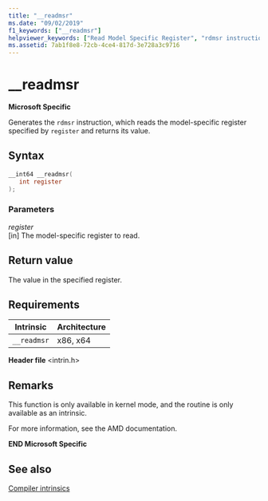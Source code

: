```yaml
---
title: "__readmsr"
ms.date: "09/02/2019"
f1_keywords: ["__readmsr"]
helpviewer_keywords: ["Read Model Specific Register", "rdmsr instruction", "__readmsr intrinsic"]
ms.assetid: 7ab1f8e8-72cb-4ce4-817d-3e728a3c9716
---
```

# __readmsr

**Microsoft Specific**

Generates the `rdmsr` instruction, which reads the model-specific register specified by `register` and returns its value.

## Syntax

```C
__int64 __readmsr(
   int register
);
```

### Parameters

*register*\
[in] The model-specific register to read.

## Return value

The value in the specified register.

## Requirements

|Intrinsic|Architecture|
|---------------|------------------|
|`__readmsr`|x86, x64|

**Header file** \<intrin.h>

## Remarks

This function is only available in kernel mode, and the routine is only available as an intrinsic.

For more information, see the AMD documentation.

**END Microsoft Specific**

## See also

[Compiler intrinsics](../intrinsics/compiler-intrinsics.md)
